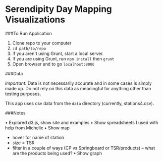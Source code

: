# Serendipity Day Mapping Visualizations

###To Run Application

1. Clone repo to your computer
2. `cd path/to/repo`
3. If you aren't using Grunt, start a local server.
4. If you are using Grunt, run `npm install` then `grunt`
5. Open browser and to go `localhost:8000`

###Data

*Important:* Data is not necessarily accurate and in some cases is simply made up. Do not rely on this data as meaningful for anything other than testing purposes.

This app uses csv data from the `data` directory (currently, stations4.csv). 


###Notes

• Explored d3.js, show site and examples
• Show spreadsheets I used with help from Michelle
• Show map
 - hover for name of station
 - size = TSR
 - filter in a couple of ways (CP vs Springboard or TSR/products)
 – what are the products being used?
• Show graph
